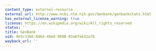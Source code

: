 ```yaml
---
content_type: external-resource
external_url: http://www.ncbi.nlm.nih.gov/Genbank/genbankstats.html
has_external_license_warning: true
license: https://en.wikipedia.org/wiki/All_rights_reserved
status: ''
title: GenBank
uid: 9e5c3366-846d-46e8-9098-83a8feb32a7d
wayback_url: ''
---
```

